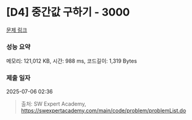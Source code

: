 # [D4] 중간값 구하기 - 3000 

[문제 링크](https://swexpertacademy.com/main/code/problem/problemDetail.do?contestProbId=AV-fO0s6ARoDFAXT) 

### 성능 요약

메모리: 121,012 KB, 시간: 988 ms, 코드길이: 1,319 Bytes

### 제출 일자

2025-07-06 02:36



> 출처: SW Expert Academy, https://swexpertacademy.com/main/code/problem/problemList.do